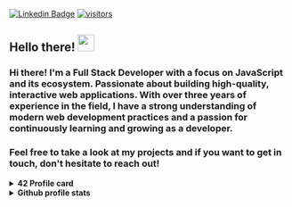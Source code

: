 
[![Linkedin Badge](https://img.shields.io/badge/-LinkedIn-0e76a8?style=flat-square&logo=Linkedin&logoColor=white)](https://www.linkedin.com/in/ilyas-sifedine/)
[![visitors](https://visitor-badge.glitch.me/badge?page_id=${isifeddi}.${isifeddi}&left_color=black&right_color=red)](https://github.com/vn7n24fzkq/github-profile-summary-cards)

## Hello there! <img src="https://raw.githubusercontent.com/MartinHeinz/MartinHeinz/master/wave.gif" width="30px">

### Hi there! I'm a Full Stack Developer with a focus on JavaScript and its ecosystem. Passionate about building high-quality, interactive web applications. With over three years of experience in the field, I have a strong understanding of modern web development practices and a passion for continuously learning and growing as a developer.

### Feel free to take a look at my projects and if you want to get in touch, don't hesitate to reach out!



<details>	
  <summary><b>42 Profile card</summary>

  <br />
<img src="https://badge.mediaplus.ma/greenbinary/isifeddi" alt="isifeddi's 42 stats" />
</details>
<details>	
  <summary><b>Github profile stats</b></summary>
  <br />
  <img height="180em" src="https://github-profile-summary-cards.vercel.app/api/cards/profile-details?username=isifeddi&theme=2077" />
  <br/>
  <img height="180em" src="https://github-profile-summary-cards.vercel.app/api/cards/productive-time?username=isifeddi&theme=2077"/>
  <img height="180em" src="https://github-profile-summary-cards.vercel.app/api/cards/stats?username=isifeddi&theme=2077"/>
  <br/>
  <img height="180em" src="https://github-profile-summary-cards.vercel.app/api/cards/repos-per-language?username=isifeddi&theme=2077"/>
  <img height="180em" src="https://github-profile-summary-cards.vercel.app/api/cards/most-commit-language?username=isifeddi&theme=2077"/>

  [![Top Langs](https://github-readme-stats.vercel.app/api/top-langs/?username=isifeddi&langs_count=5&theme=2077&hide=c,html,Makefile)](https://github.com/anuraghazra/github-readme-stats)

</details>
